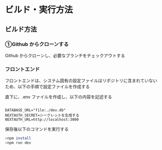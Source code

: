 # ビルド・実行方法

## ビルド方法

### ①Github からクローンする

Github からクローンし、必要なブランチをチェックアウトする

### フロントエンド

フロントエンドは、システム固有の設定ファイルはリポジトリに含まれていないため、以下の手順で設定ファイルを作成する

直下に、.env ファイルを作成し、以下の内容を記述する

```

DATABASE_URL="file:./dev.db"
NEXTAUTH_SECRET=シークレットを生成する
NEXTAUTH_URL=http://localhost:3000

```

保存後以下のコマンドを実行する

```bash
>npm install
>npm run dev
```
